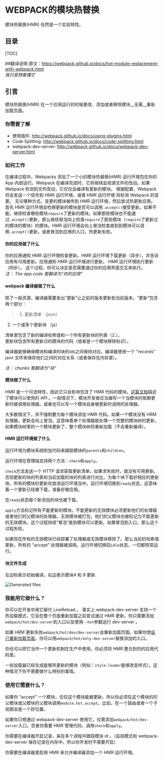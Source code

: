 # WEBPACK的模块热替换
模块热替换(HMR) 任然是一个实验特性。  

## 目录
[TOC]

##翻译说明
原文：<https://webpack.github.io/docs/hot-module-replacement-with-webpack.html>  
_我只是想看懂它_

## 引言
模块热替换(HMR) 在一个应用运行的时候更改、添加或者移除模块__无需__重新加载页面。

### 你需要了解
- 使用插件: <http://webpack.github.io/docs/using-plugins.html>
- Code Splitting: <http://webpack.github.io/docs/code-splitting.html>
- webpack-dev-server: <http://webpack.github.io/docs/webpack-dev-server.html>

### 如何工作
在编译过程中，Webpacks 添加了一个小的模块热替换(HMR) 运行环境包在你的 App 内部运行。Webpack 在编译完成时，它将继续监视源文件的改动。如果 Webpack 检测到文件改动，它仅仅会编译有更新的模块。 根据配置，Webpack 将会发送一个信号到 HMR 运行环境，或者 HMR 运行环境 将轮询 Webpack 的变更。 无论哪种方式，变更的模块被传到 HMR 运行环境，然后尝试热更新应用。首先 HMR 运行环境会检擦更新的模块是否可以调用`.accept()`接受更新。如果不能，继续检查哪些模块`require`了更新的模块。如果那些模块也不能通过`.accept()`更新，那么继续冒泡向上检查`require`了那些模块（`require`了更新过的模块的模块）的模块。HMR 运行环境会向上冒泡检查直到到模块可以调用`.accept()`更新。或者冒泡到应用的入口，热更新失败。

#### 你的应用做了什么
你的应用通知 HMR 运行环境检查更新。HMR 运行环境下载更新（异步），并告诉应用有可用更新。应用通知 HMR 运行环境进行更新。 HMR 运行环境执行更新（同步）。 这个过程，你可以决定是否需要通过你的应用界面交互来执行。  
_注： The app code 暂翻译为“你的应用”_

#### webpack 编译器做了什么
除了一般资源，编译器需要发出“更新”让之前的版本更新到当前版本。“更新”包含两个部分：  
>1. 更新清单 （json）  
2. 一个或多个更新块 （js）    

清单里包含了新的编译哈希值和一个所有更新块的列表（2.）。  
更新块包含所有更新过的模块的代码（或者是一个模块移除标识）。  

编译器能够确保模块和编译的块的ids之间保持对应。编译器使用一个 “records” json 文件来保存他们之间的对应关系（或者保存在内存里）。

_注： chunks 暂翻译为“块”_

#### 模块做了什么  
HMR 是一个可选特性，因此它只会影响包含了 HMR 代码的模块。[这篇文档](https://webpack.github.io/docs/)描述了模块可以使用的 API 。一般情况下，模块开发者应当编写一个当模块的依赖更新时被调用处理器。或者也可以写一个模块自身被更新时调用的处理器。  

大多数情况下，并不强制要为每个模块添加 HMR 代码。如果一个模块没有 HRM 处理器，更新会向上冒泡。这意味着单个处理器能处理一个完整的模块树的更新，如果模块树里的一个模块更新了，整个模块树将重新加载（不会重新编译）。  

#### HMR 运行环境做了什么
运行环境为模块系统附加代码来跟踪模块的`parents`和`children`。  

运行环境在管理端支持两个方法：`check`和`apply`。

`check`方法发送一个 HTTP 请求获取更新清单。如果求失败时，就没有可用更新。否则更新的块的列表和当前加载的块的列表进行对比，为每个块下载好相应的更新块。所有的模块的更新存放进运行环境当中。运行环境切换到`ready`状态，这意味着一个更新已经被下载，准备好被应用。

在`ready`状态每个新添加的块也被下载。

`apply`方法标记所有不能更新的模块。不能更新的无效模块必须更新他们的处理器或者他们的父模块的处理器。无效模块被打包，他们的父模块也被标记为不能更新的无效模块。这个过程持续“冒泡”直到模块可以更新。如果冒泡到入口，那么这个过程失败。  

如果现在所有的无效模块已经部署了处理器或无效模块移除了。那么当前的哈希值更新，所有的 "accept" 处理器被调用。运行环境切换回`idle`状态，一切都照常运行。  

#### 块文件生成

左边标表示初始编译。右边表示模块4 和 9 更新.

![Generated files](http://webpack.github.io/assets/HMR.svg)

### 我能用它做什么？
你可以在开发中用它替代 LiveReload 。 事实上 webpack-dev-server 支持一个热加载模式，它会在整个页面重新加载之前尝试通过 HMR 更新。你只需要添加`webpack/hot/dev-server`到入口以及使用`--hot`参数运行 dev-server 。 

如果 HRM 更新失败`webpack/hot/dev/dev-server`会重新加载页面。如果你想[自己重新加载页面](https://github.com/webpack/webpack/issues/418)，你可以用`webpack/hot/only-dev-server`替换添加的入口。

你也可以把它当作一个更新机制在生产中使用。你必须将 HMR 整合到你的应用代码里。

一些加载器已经生成能够热更新的模块（例如：`style-loader`能够改变样式）。这种情况下你不需要做什么特别的事情。

### 使用它需要什么？
如果你 “accept” 一个模块，仅仅这个模块能被更新。所以你必须在这个模块的的父模块或父模块的父模块调用`module.hot.accept`。比如，在一个路由或者一个子视图会是一个好位置。

如果你只想通过 webpack-dev-server 使用它，仅需添加`webpack/hot/dev-server`入口。否者你需要 HMR 管理代码，调用`check`和`apply`。

你需要在编译器开启记录，来在多个进程中跟踪模块 id 。（监视模式和 webpack-dev-server 保存记录在内存中，所以你开发时不需要开启）

你需要在编译器里启用 HMR 来允许编译器添加一个 HMR 运行环境。

